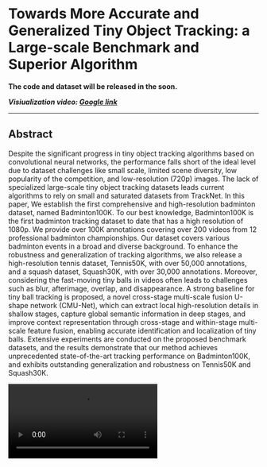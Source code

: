 # Towards More Accurate and Generalized Tiny Object Tracking: a Large-scale Benchmark and Superior Algorithm

**The code and dataset will be released in the soon.**

***Visiualization video: [Google link](https://drive.google.com/file/d/1sLU90na7nlzqYqsuIhWlTxEBVxKWceJY/view?usp=drive_link)***

***
## Abstract

Despite the significant progress in tiny object tracking algorithms based on convolutional neural networks, the performance falls short of the ideal level due to dataset challenges like small scale, limited scene diversity, low popularity of the competition, and low-resolution (720p) images. The lack of specialized large-scale tiny object tracking datasets leads current algorithms to rely on small and saturated datasets from TrackNet. In this paper, We establish the first comprehensive and high-resolution badminton dataset, named Badminton100K. To our best knowledge, Badminton100K is the first badminton tracking dataset to date that has a high resolution of 1080p. We provide over 100K annotations covering over 200 videos from 12 professional badminton championships. Our dataset covers various badminton events in a broad and diverse background. To enhance the robustness and generalization of tracking algorithms, we also release a high-resolution tennis dataset, Tennis50K, with over 50,000 annotations, and a squash dataset, Squash30K, with over 30,000 annotations. Moreover, considering the fast-moving tiny balls in videos often leads to challenges such as blur, afterimage, overlap, and disappearance. A strong baseline for tiny ball tracking is proposed, a novel cross-stage multi-scale fusion U-shape network (CMU-Net), which can extract local high-resolution details in shallow stages, capture global semantic information in deep stages, and improve context representation through cross-stage and within-stage multi-scale feature fusion, enabling accurate identification and localization of tiny balls. Extensive experiments are conducted on the proposed benchmark datasets, and the results demonstrate that our method achieves unprecedented state-of-the-art tracking performance on Badminton100K, and exhibits outstanding generalization and robustness on Tennis50K and Squash30K.

<video src="https://github.com/Gi-gigi/CMU-Net/blob/main/videos/badminton100k.mp4?raw=true" controls="controls">
Tracking tiny ball on Badminton100K
</video>


